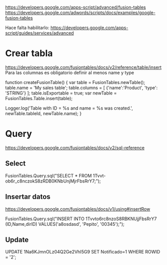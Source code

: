 https://developers.google.com/apps-script/advanced/fusion-tables
https://developers.google.com/adwords/scripts/docs/examples/google-fusion-tables

Hace falta habilitarlo: https://developers.google.com/apps-script/guides/services/advanced


# Crear tabla
https://developers.google.com/fusiontables/docs/v2/reference/table/insert
Para las columnas es obligatorio definir al menos name y type

function createFusionTable() {
  var table = FusionTables.newTable();
  table.name = 'My sales table';
  table.columns = [ {'name':'Product', 'type': 'STRING'} ];
  table.isExportable = true;
  var newTable = FusionTables.Table.insert(table);

  Logger.log('Table with ID = %s and name = %s was created.', newTable.tableId, newTable.name);
}

# Query
https://developers.google.com/fusiontables/docs/v2/sql-reference

## Select
FusionTables.Query.sql("SELECT * FROM 1Tvvt-ob6r_c8nczokS8zRDB0KNbUnjMjrFbsRrY7;");



## Insertar datos
https://developers.google.com/fusiontables/docs/v1/using#insertRow

FusionTables.Query.sql("INSERT INTO 1Tvvto6rc8nzoS8RBKNUjjFbsRrY7 (ID,Name,dirID) VALUES('a8osdasd', 'Pepito', '00345');");


## Update
UPDATE 1Na6KJmnOLz04Q2Ge2VhI5G9 SET Notificado=1 WHERE ROWID = '2';
